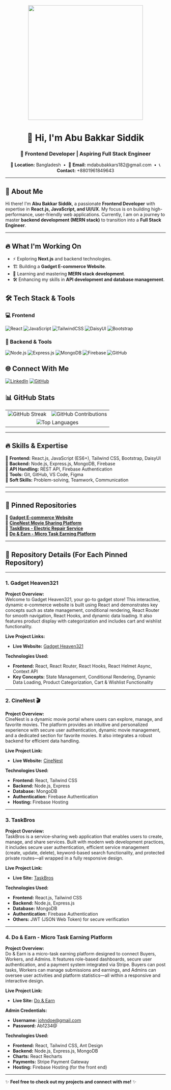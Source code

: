 <div align="center">
  <img height="360" src="https://i.ibb.co.com/JFxDfMDV/abu-bakkar-ss2.png"  />
</div>

<h1 align="center">👋 Hi, I'm Abu Bakkar Siddik</h1>
<h3 align="center">🚀 Frontend Developer | Aspiring Full Stack Engineer</h3>

<p align="center">
  📍 <strong>Location:</strong> Bangladesh &nbsp;•&nbsp;
  📧 <strong>Email:</strong> mdabubakkars182@gmail.com &nbsp;•&nbsp;
  📞 <strong>Contact:</strong> +8801961849643
</p>

---

## 🚀 About Me  
Hi there! I'm **Abu Bakkar Siddik**, a passionate **Frontend Developer** with expertise in **React.js, JavaScript, and UI/UX**. My focus is on building high-performance, user-friendly web applications. Currently, I am on a journey to master **backend development (MERN stack)** to transition into a **Full Stack Engineer**.

---

## 🔥 What I'm Working On
- ⚡ Exploring **Next.js** and backend technologies.
- 🏗️ Building a **Gadget E-commerce Website**.
- 🎯 Learning and mastering **MERN stack development**.
- 🛠️ Enhancing my skills in **API development and database management**.

## 🛠️ Tech Stack & Tools

### 💻 Frontend
![React](https://img.shields.io/badge/React-20232A?style=for-the-badge&logo=react&logoColor=61DAFB)
![JavaScript](https://img.shields.io/badge/JavaScript-F7DF1E?style=for-the-badge&logo=javascript&logoColor=black)
![TailwindCSS](https://img.shields.io/badge/TailwindCSS-06B6D4?style=for-the-badge&logo=tailwindcss&logoColor=white)
![DaisyUI](https://img.shields.io/badge/DaisyUI-FF4785?style=for-the-badge&logo=daisyui&logoColor=white)
![Bootstrap](https://img.shields.io/badge/Bootstrap-7952B3?style=for-the-badge&logo=bootstrap&logoColor=white)

### 🔗 Backend & Tools
![Node.js](https://img.shields.io/badge/Node.js-339933?style=for-the-badge&logo=nodedotjs&logoColor=white)
![Express.js](https://img.shields.io/badge/Express.js-000000?style=for-the-badge&logo=express&logoColor=white)
![MongoDB](https://img.shields.io/badge/MongoDB-47A248?style=for-the-badge&logo=mongodb&logoColor=white)
![Firebase](https://img.shields.io/badge/Firebase-FFCA28?style=for-the-badge&logo=firebase&logoColor=white)
![GitHub](https://img.shields.io/badge/GitHub-181717?style=for-the-badge&logo=github&logoColor=white)

## 🌐 Connect With Me
[![LinkedIn](https://img.shields.io/badge/LinkedIn-0A66C2?style=for-the-badge&logo=linkedin&logoColor=white)](https://www.linkedin.com/in/md-abu-bakkar-siddik-024a72269)
[![GitHub](https://img.shields.io/badge/GitHub-181717?style=for-the-badge&logo=github&logoColor=white)](https://github.com/abubakkar-js-dev)


## 📊 GitHub Stats

<table>
  <tr>
    <td>
      <img src="https://github-readme-streak-stats.herokuapp.com/?user=abubakkar-js-dev&theme=react" alt="GitHub Streak" />
    </td>
    <td>
      <img src="https://github-readme-stats.vercel.app/api?username=abubakkar-js-dev&show_icons=true&theme=react" alt="GitHub Contributions" />
    </td>
  </tr>
  <tr>
    <td colspan="2" align="center">
      <img src="https://github-readme-stats.vercel.app/api/top-langs/?username=abubakkar-js-dev&layout=compact&theme=react" alt="Top Languages" />
    </td>
  </tr>
</table>

---

## 🔥 Skills & Expertise
🔹 **Frontend:** React.js, JavaScript (ES6+), Tailwind CSS, Bootstrap, DaisyUI  
🔹 **Backend:** Node.js, Express.js, MongoDB, Firebase  
🔹 **API Handling:** REST API, Firebase Authentication  
🔹 **Tools:** Git, GitHub, VS Code, Figma  
🔹 **Soft Skills:** Problem-solving, Teamwork, Communication  

---

---

## 📌 Pinned Repositories
📌 [**Gadget E-commerce Website**](https://github.com/abubakkar-js-dev/Gadget-heaven)  
📌 [**CineNest Movie Sharing Platform**](https://github.com/abubakkar-js-dev/cineNest-client)  
📌 [**TaskBros - Electric Repair Service**](https://github.com/abubakkar-js-dev/TaskBros-client)  
📌 [**Do & Earn - Micro Task Earning Platform**](https://github.com/abubakkar-js-dev/do-and-earn-client)  

---

## 📌 Repository Details (For Each Pinned Repository)

---

### 1. **Gadget Heaven321**

**Project Overview:**  
Welcome to Gadget Heaven321, your go-to gadget store! This interactive, dynamic e-commerce website is built using React and demonstrates key concepts such as state management, conditional rendering, React Router for smooth navigation, React Hooks, and dynamic data loading. It also features product display with categorization and includes cart and wishlist functionality.

**Live Project Links:**  
- **Live Website:** [Gadget Heaven321](https://gadget-heaven321.surge.sh/) 

**Technologies Used:**  
- **Frontend:** React, React Router, React Hooks, React Helmet Async, Context API  
- **Key Concepts:** State Management, Conditional Rendering, Dynamic Data Loading, Product Categorization, Cart & Wishlist Functionality

---

### 2. **CineNest 🎬**

**Project Overview:**  
CineNest is a dynamic movie portal where users can explore, manage, and favorite movies. The platform provides an intuitive and personalized experience with secure user authentication, dynamic movie management, and a dedicated section for favorite movies. It also integrates a robust backend for efficient data handling.

**Live Project Link:**  
- **Live Website:** [CineNest](https://cinenest32.web.app/)

**Technologies Used:**  
- **Frontend:** React, Tailwind CSS  
- **Backend:** Node.js, Express  
- **Database:** MongoDB  
- **Authentication:** Firebase Authentication  
- **Hosting:** Firebase Hosting

---

### 3. **TaskBros**

**Project Overview:**  
TaskBros is a service-sharing web application that enables users to create, manage, and share services. Built with modern web development practices, it includes secure user authentication, efficient service management (create, update, delete), keyword-based search functionality, and protected private routes—all wrapped in a fully responsive design.

**Live Project Link:**  
- **Live Site:** [TaskBros](https://taskbros12.web.app/)

**Technologies Used:**  
- **Frontend:** React.js, Tailwind CSS  
- **Backend:** Node.js, Express.js  
- **Database:** MongoDB  
- **Authentication:** Firebase Authentication  
- **Others:** JWT (JSON Web Token) for secure verification

---

### 4. **Do & Earn - Micro Task Earning Platform**

**Project Overview:**  
Do & Earn is a micro-task earning platform designed to connect Buyers, Workers, and Admins. It features role-based dashboards, secure user authentication, and a payment system integrated via Stripe. Buyers can post tasks, Workers can manage submissions and earnings, and Admins can oversee user activities and platform statistics—all within a responsive and interactive design.

**Live Project Link:**  
- **Live Site:** [Do & Earn](https://do-and-earn-9b707.web.app/)

**Admin Credentials:**  
- **Username:** johndoe@gmail.com  
- **Password:** Ab1234@

**Technologies Used:**  
- **Frontend:** React, Tailwind CSS, Ant Design  
- **Backend:** Node.js, Express.js, MongoDB  
- **Charts:** React Recharts  
- **Payments:** Stripe Payment Gateway  
- **Hosting:** Firebase Hosting (for the front end)




---
✨ **Feel free to check out my projects and connect with me!** ✨

